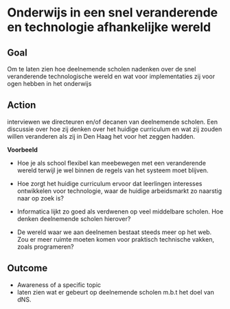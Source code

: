# Onderwijs in een snel veranderende en technologie afhankelijke wereld

## Goal

Om te laten zien hoe deelnemende scholen nadenken over de snel veranderende technologische wereld en wat voor implementaties zij voor ogen hebben in het onderwijs

## Action

interviewen we directeuren en/of decanen van deelnemende scholen. Een discussie over hoe zij denken over het huidige curriculum en wat zij zouden willen veranderen als zij in Den Haag het voor het zeggen hadden.

**Voorbeeld**

* Hoe je als school flexibel kan meebewegen met een veranderende wereld terwijl je wel binnen de regels van het systeem moet blijven.

* Hoe zorgt het huidige curriculum ervoor dat leerlingen interesses ontwikkelen voor technologie, waar de huidige arbeidsmarkt zo naarstig naar op zoek is?

* Informatica lijkt zo goed als verdwenen op veel middelbare scholen. Hoe denken deelnemende scholen hierover?

* De wereld waar we aan deelnemen bestaat steeds meer op het web. Zou er meer ruimte moeten komen voor praktisch technische vakken, zoals programeren?

## Outcome

* Awareness of a specific topic
* laten zien wat er gebeurt op deelnemende scholen m.b.t het doel van dNS.

